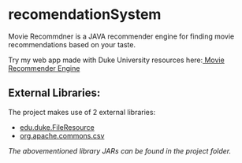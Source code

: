 # recomendationSystem


Movie Recommdner is a JAVA recommender engine for finding movie recommendations based on your taste. 

Try my web app made with Duke University resources here:<a href="https://www.dukelearntoprogram.com//capstone/recommender.php?id=48PWFAuaiV5vGH"> Movie Recommender Engine </a> 

## External Libraries:
The project makes use of 2 external libraries:
  * <a href="https://www.dukelearntoprogram.com/course2/doc/javadoc/edu/duke/FileResource.html"> edu.duke.FileResource </a>
  * <a href="https://commons.apache.org/proper/commons-csv/"> org.apache.commons.csv </a>

_The abovementioned library JARs can be found in the project folder._


